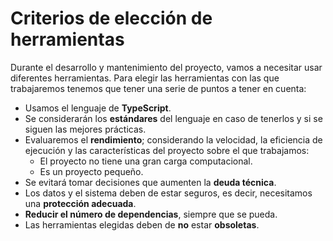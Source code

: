 # Criterios de elección de herramientas

Durante el desarrollo y mantenimiento del proyecto, vamos a necesitar usar diferentes herramientas. Para elegir las herramientas con las que trabajaremos tenemos que tener una serie de puntos a tener en cuenta:

* Usamos el lenguaje de **TypeScript**.
* Se considerarán los **estándares** del lenguaje en caso de tenerlos y si se siguen las mejores prácticas.
* Evaluaremos el **rendimiento**; considerando la velocidad, la eficiencia de ejecución y las características del proyecto sobre el que trabajamos:
    + El proyecto no tiene una gran carga computacional.
    + Es un proyecto pequeño.
* Se evitará tomar decisiones que aumenten la **deuda técnica**.
* Los datos y el sistema deben de estar seguros, es decir, necesitamos una **protección adecuada**.
* **Reducir el número de dependencias**, siempre que se pueda.
* Las herramientas elegidas deben de **no** estar **obsoletas**.
